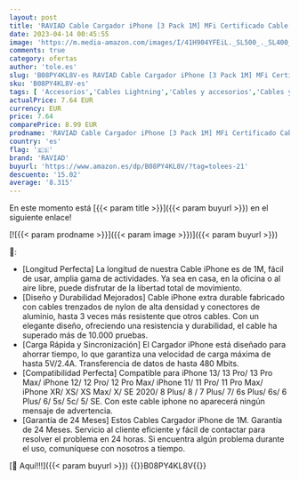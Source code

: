 ```yaml
---
layout: post
title: 'RAVIAD Cable Cargador iPhone [3 Pack 1M] MFi Certificado Cable iPhone Carga Rápida Cable iPhone Compatible con iPhone 13 12 11 Pro Max 13 12 Mini 11 XR XS Max X 8 Plus 8 7 Plus 7 6s 6 Plus 6 5s 5'
date: 2023-04-14 00:45:55
image: 'https://m.media-amazon.com/images/I/41H904YFEiL._SL500_._SL400_.jpg'
comments: true
category: ofertas
author: 'tole.es'
slug: 'B08PY4KL8V-es RAVIAD Cable Cargador iPhone [3 Pack 1M] MFi Certificado...'
sku: 'B08PY4KL8V-es'
tags: [ 'Accesorios','Cables Lightning','Cables y accesorios','Cables y conectores','Informática','iphone','raviad','🇪🇸', ]
actualPrice: 7.64 EUR
currency: EUR
price: 7.64
comparePrice: 8.99 EUR
prodname: 'RAVIAD Cable Cargador iPhone [3 Pack 1M] MFi Certificado Cable iPhone Carga Rápida Cable iPhone Compatible con iPhone 13 12 11 Pro Max 13 12 Mini 11 XR XS Max X 8 Plus 8 7 Plus 7 6s 6 Plus 6 5s 5'
country: 'es'
flag: '🇪🇸'
brand: 'RAVIAD'
buyurl: 'https://www.amazon.es/dp/B08PY4KL8V/?tag=tolees-21'
descuento: '15.02'
average: '8.315'
---
```


En este momento está [{{< param title >}}]({{< param buyurl >}}) en el siguiente enlace!

[![{{< param prodname >}}]({{< param image >}})]({{< param buyurl >}})

🔎:

- [Longitud Perfecta] La longitud de nuestra Cable iPhone es de 1M, fácil de usar, amplia gama de actividades. Ya sea en casa, en la oficina o al aire libre, puede disfrutar de la libertad total de movimiento.
- [Diseño y Durabilidad Mejorados] Cable iPhone extra durable fabricado con cables trenzados de nylon de alta densidad y conectores de aluminio, hasta 3 veces más resistente que otros cables. Con un elegante diseño, ofreciendo una resistencia y durabilidad, el cable ha superado más de 10.000 pruebas.
- [Carga Rápida y Sincronización] El Cargador iPhone está diseñado para ahorrar tiempo, lo que garantiza una velocidad de carga máxima de hasta 5V/2.4A. Transferencia de datos de hasta 480 Mbits.
- [Compatibilidad Perfecta] Compatible para iPhone 13/ 13 Pro/ 13 Pro Max/ iPhone 12/ 12 Pro/ 12 Pro Max/ iPhone 11/ 11 Pro/ 11 Pro Max/ iPhone XR/ XS/ XS Max/ X/ SE 2020/ 8 Plus/ 8 / 7 Plus/ 7/ 6s Plus/ 6s/ 6 Plus/ 6/ 5s/ 5c/ 5/ SE. Con este cable iphone no aparecerá ningún mensaje de advertencia.
- [Garantía de 24 Meses] Estos Cables Cargador iPhone de 1M. Garantía de 24 Meses. Servicio al cliente eficiente y fácil de contactar para resolver el problema en 24 horas. Si encuentra algún problema durante el uso, comuníquese con nosotros a tiempo.

[🛒 Aquí!!!]({{< param buyurl >}})
{{<world>}}B08PY4KL8V{{</world>}}
